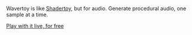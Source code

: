 Wavertoy is like [Shadertoy](https://www.shadertoy.com), but for audio. Generate procedural audio, one sample at a time.

[Play with it live, for free](https://cdwfs.github.io/wavertoy/)
